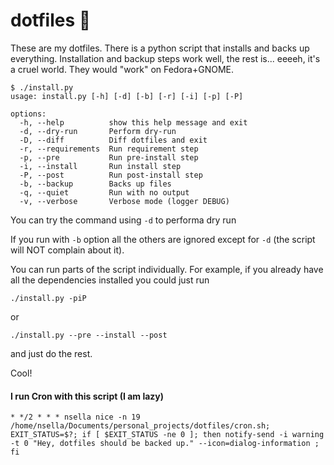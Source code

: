 # dotfiles 🦆

These are my dotfiles. There is a python script that installs and backs up everything.
Installation and backup steps work well, the rest is... eeeeh, it's a cruel world. They would "work" on Fedora+GNOME.

```
$ ./install.py
usage: install.py [-h] [-d] [-b] [-r] [-i] [-p] [-P]

options:
  -h, --help          show this help message and exit
  -d, --dry-run       Perform dry-run
  -D, --diff          Diff dotfiles and exit
  -r, --requirements  Run requirement step
  -p, --pre           Run pre-install step
  -i, --install       Run install step
  -P, --post          Run post-install step
  -b, --backup        Backs up files
  -q, --quiet         Run with no output
  -v, --verbose       Verbose mode (logger DEBUG)

```

You can try the command using `-d` to performa dry run

If you run with `-b` option all the others are ignored except for `-d` (the script will NOT complain about it).

You can run parts of the script individually. For example, if you already have all the dependencies installed you could just run
```
./install.py -piP
```

or
```
./install.py --pre --install --post
```
and just do the rest.

Cool!


#### I run Cron with this script (I am lazy)

```
* */2 * * * nsella nice -n 19 /home/nsella/Documents/personal_projects/dotfiles/cron.sh; EXIT_STATUS=$?; if [ $EXIT_STATUS -ne 0 ]; then notify-send -i warning -t 0 "Hey, dotfiles should be backed up." --icon=dialog-information ; fi
```


